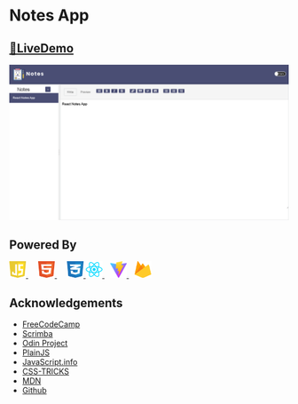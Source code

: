 
# Notes App




## [🔗LiveDemo](https://cryptonoteapp.netlify.app/)



![App Screenshot](./public/images/app.png)


## Powered By

<a href="https://developer.mozilla.org/en-US/docs/Web/JavaScript" target="_blank" rel="noreferrer"> <img src="/public/svgs/javascript.svg" alt="javascript" width="30" height="30"/> </a>      <a href="https://developer.mozilla.org/en-US/docs/Learn/HTML" target="_blank" rel="noreferrer"> <img src="/public/svgs/html.svg" alt="html5" width="30" height="30"/> </a>      <a href="https://www.w3schools.com/css/" target="_blank" rel="noreferrer"><img src="public/svgs/css.svg" alt="css3" width="30" height="30"/> </a>
<a href="https://react.dev/" target="_blank" rel="noreferrer"> <img src="/public/svgs/react.svg" alt="react-dev" width="30" height="30"/> </a>      <a href="https://vitejs.dev/" target="_blank" rel="noreferrer" style="margin-left:10px"><img src="/public/svgs/vite.svg" alt="vitejs" width="30" height="30"/> </a>  <a href="https://firebase.google.com/ " target="_blank" rel="noreferrer" style="margin-left:10px"><img src="/public/svgs/firebase.svg" alt="vitejs" width="30" height="30"/> </a> 

## Acknowledgements

 - [FreeCodeCamp](https://www.freecodecamp.org/)
 - [Scrimba](https://v2.scrimba.com/home)
 - [Odin Project](https://www.theodinproject.com/)
 - [PlainJS](https://plainjs.com/)
 - [JavaScript.info](https://javascript.info/)
 - [CSS-TRICKS](https://css-tricks.com/)
 - [MDN](https://developer.mozilla.org/en-US/)
 - [Github](https://github.com/)
